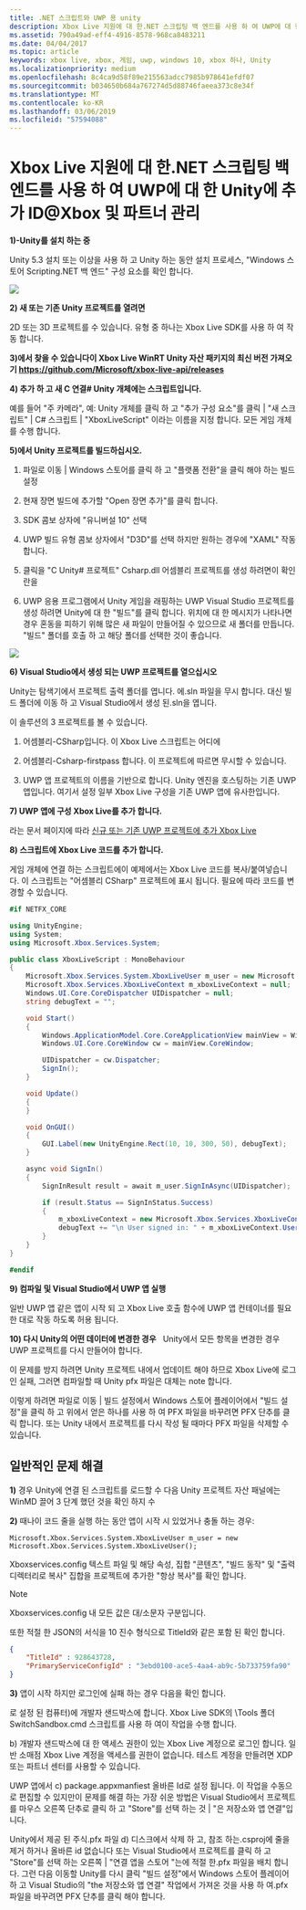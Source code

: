 ```yaml
---
title: .NET 스크립트와 UWP 용 unity
description: Xbox Live 지원에 대 한.NET 스크립팅 백 엔드를 사용 하 여 UWP에 대 한 Unity에 추가 ID@Xbox 및 파트너 관리
ms.assetid: 790a49ad-eff4-4916-8578-968ca8483211
ms.date: 04/04/2017
ms.topic: article
keywords: xbox live, xbox, 게임, uwp, windows 10, xbox 하나, Unity
ms.localizationpriority: medium
ms.openlocfilehash: 8c4ca9d58f89e215563adcc7985b978641efdf07
ms.sourcegitcommit: b034650b684a767274d5d88746faeea373c8e34f
ms.translationtype: MT
ms.contentlocale: ko-KR
ms.lasthandoff: 03/06/2019
ms.locfileid: "57594088"
---
```

# <a name="add-xbox-live-support-to-unity-for-uwp-with-net-scripting-backend-for-idxbox-and-managed-partners"></a>Xbox Live 지원에 대 한.NET 스크립팅 백 엔드를 사용 하 여 UWP에 대 한 Unity에 추가 ID@Xbox 및 파트너 관리

**1)-Unity를 설치 하는 중**

Unity 5.3 설치 또는 이상을 사용 하 고 Unity 하는 동안 설치 프로세스, "Windows 스토어 Scripting.NET 백 엔드" 구성 요소를 확인 합니다.

![](../images/unity/unity1-install.png)

**2) 새 또는 기존 Unity 프로젝트를 열려면**

2D 또는 3D 프로젝트를 수 있습니다. 유형 중 하나는 Xbox Live SDK를 사용 하 여 작동 합니다.

**3)에서 찾을 수 있습니다이 Xbox Live WinRT Unity 자산 패키지의 최신 버전 가져오기 https://github.com/Microsoft/xbox-live-api/releases**

**4) 추가 하 고 새 C 연결\# Unity 개체에는 스크립트입니다.**

예를 들어 "주 카메라", 예: Unity 개체를 클릭 하 고 "추가 구성 요소"를 클릭 \| "새 스크립트" \| C\# 스크립트 \| "XboxLiveScript" 이라는 이름을 지정 합니다. 모든 게임 개체를 수행 합니다.

**5)에서 Unity 프로젝트를 빌드하십시오.**

1.  파일로 이동 \| Windows 스토어를 클릭 하 고 "플랫폼 전환"을 클릭 해야 하는 빌드 설정

2.  현재 장면 빌드에 추가할 "Open 장면 추가"를 클릭 합니다.

3.  SDK 콤보 상자에 "유니버설 10" 선택

4.  UWP 빌드 유형 콤보 상자에서 "D3D"를 선택 하지만 원하는 경우에 "XAML" 작동 합니다.

5.  클릭을 "C Unity\# 프로젝트" Csharp.dll 어셈블리 프로젝트를 생성 하려면이 확인란을

6.  UWP 응용 프로그램에서 Unity 게임을 래핑하는 UWP Visual Studio 프로젝트를 생성 하려면 Unity에 대 한 "빌드"를 클릭 합니다. 위치에 대 한 메시지가 나타나면 경우 혼동을 피하기 위해 많은 새 파일이 만들어질 수 있으므로 새 폴더를 만듭니다. "빌드" 폴더를 호출 하 고 해당 폴더를 선택한 것이 좋습니다.

![](../images/unity/unity3-buildsettings.png)


**6) Visual Studio에서 생성 되는 UWP 프로젝트를 열으십시오**

Unity는 탐색기에서 프로젝트 출력 폴더를 엽니다.  에.sln 파일을 무시 합니다.  대신 빌드 폴더에 이동 하 고 Visual Studio에서 생성 된.sln을 엽니다.  

이 솔루션의 3 프로젝트를 볼 수 있습니다.

1.  어셈블리-CSharp입니다. 이 Xbox Live 스크립트는 어디에

2.  어셈블리-Csharp-firstpass 합니다. 이 프로젝트에 따르면 무시할 수 있습니다.

3.  UWP 앱 프로젝트의 이름을 기반으로 합니다. Unity 엔진을 호스팅하는 기존 UWP 앱입니다. 여기서 설정 일부 Xbox Live 구성을 기존 UWP 앱에 유사한입니다.


**7) UWP 앱에 구성 Xbox Live를 추가 합니다.**

라는 문서 페이지에 따라 [신규 또는 기존 UWP 프로젝트에 추가 Xbox Live](get-started-with-visual-studio-and-uwp.md)

**8) 스크립트에 Xbox Live 코드를 추가 합니다.**

게임 개체에 연결 하는 스크립트에이 예제에서는 Xbox Live 코드를 복사/붙여넣습니다. 이 스크립트는 "어셈블리 CSharp" 프로젝트에 표시 됩니다. 필요에 따라 코드를 변경할 수 있습니다.

```csharp
#if NETFX_CORE

using UnityEngine;
using System;
using Microsoft.Xbox.Services.System;

public class XboxLiveScript : MonoBehaviour
{
    Microsoft.Xbox.Services.System.XboxLiveUser m_user = new Microsoft.Xbox.Services.System.XboxLiveUser();
    Microsoft.Xbox.Services.XboxLiveContext m_xboxLiveContext = null;
    Windows.UI.Core.CoreDispatcher UIDispatcher = null;
    string debugText = "";

    void Start()
    {
        Windows.ApplicationModel.Core.CoreApplicationView mainView = Windows.ApplicationModel.Core.CoreApplication.MainView;
        Windows.UI.Core.CoreWindow cw = mainView.CoreWindow;

        UIDispatcher = cw.Dispatcher;
        SignIn();
    }

    void Update()
    {
    }

    void OnGUI()
    {
        GUI.Label(new UnityEngine.Rect(10, 10, 300, 50), debugText);
    }

    async void SignIn()
    {
        SignInResult result = await m_user.SignInAsync(UIDispatcher);

        if (result.Status == SignInStatus.Success)
        {
            m_xboxLiveContext = new Microsoft.Xbox.Services.XboxLiveContext(m_user);
            debugText += "\n User signed in: " + m_xboxLiveContext.User.Gamertag;
        }
    }
}

#endif
```

**9) 컴파일 및 Visual Studio에서 UWP 앱 실행**

일반 UWP 앱 같은 앱이 시작 되 고 Xbox Live 호출 함수에 UWP 앱 컨테이너를 필요한 대로 작동 하도록 허용 됩니다.

**10) 다시 Unity의 어떤 데이터에 변경한 경우**  
Unity에서 모든 항목을 변경한 경우 UWP 프로젝트를 다시 만들어야 합니다.

이 문제를 방지 하려면 Unity 프로젝트 내에서 업데이트 해야 하므로 Xbox Live에 로그인 실패, 그러면 컴파일할 때 Unity pfx 파일은 대체는 note 합니다.

이렇게 하려면 파일로 이동 \| 빌드 설정에서 Windows 스토어 플레이어에서 "빌드 설정"을 클릭 하 고 위에서 얻은 하나를 사용 하 여 PFX 파일을 바꾸려면 PFX 단추를 클릭 합니다. 또는 Unity 내에서 프로젝트를 다시 작성 될 때마다 PFX 파일을 삭제할 수 있습니다.

## <a name="troubleshooting-common-issues"></a>일반적인 문제 해결

**1)** 경우 Unity에 연결 된 스크립트를 로드할 수 다음 Unity 프로젝트 자산 패널에는 WinMD 끌어 3 단계 했던 것을 확인 하지 수

**2)** 때나이 코드 줄을 실행 하는 동안 앱이 시작 시 있었거나 충돌 하는 경우:

    Microsoft.Xbox.Services.System.XboxLiveUser m_user = new Microsoft.Xbox.Services.System.XboxLiveUser();

Xboxservices.config 텍스트 파일 및 해당 속성, 집합 "콘텐츠", "빌드 동작" 및 "출력 디렉터리로 복사" 집합을 프로젝트에 추가한 "항상 복사"를 확인 합니다.

> [!NOTE]
> Xboxservices.config 내 모든 값은 대/소문자 구분입니다.

또한 적절 한 JSON의 서식을 10 진수 형식으로 TitleId와 같은 포함 된 확인 합니다.

```json
{
    "TitleId" : 928643728,
    "PrimaryServiceConfigId" : "3ebd0100-ace5-4aa4-ab9c-5b733759fa90"
}
```

**3)** 앱이 시작 하지만 로그인에 실패 하는 경우 다음을 확인 합니다.

로 설정 된 컴퓨터)에 개발자 샌드박스에 합니다.  Xbox Live SDK의 \Tools 폴더 SwitchSandbox.cmd 스크립트를 사용 하 여이 작업을 수행 합니다.

b) 개발자 샌드박스에 대 한 액세스 권한이 있는 Xbox Live 계정으로 로그인 합니다.  일반 소매점 Xbox Live 계정을 액세스를 권한이 없습니다.  테스트 계정을 만들려면 XDP 또는 파트너 센터를 사용할 수 있습니다.

UWP 앱에서 c) package.appxmanfiest 올바른 Id로 설정 됩니다.  이 작업을 수동으로 편집할 수 있지만이 문제를 해결 하는 가장 쉬운 방법은 Visual Studio에서 프로젝트를 마우스 오른쪽 단추로 클릭 하 고 "Store"를 선택 하는 것 \| "은 저장소와 앱 연결"입니다.

Unity에서 제공 된 주식.pfx 파일 d) 디스크에서 삭제 하 고, 참조 하는.csproj에 줄을 제거 하거나 올바른 id 없습니다 또는 Visual Studio에서 프로젝트를 클릭 하 고 "Store"를 선택 하는 오른쪽 \| "연결 앱을 스토어 "는에 적절 한.pfx 파일을 배치 합니다.  그런 다음 이동할 Unity를 다시 클릭 "빌드 설정"에서 Windows 스토어 플레이어 하 고 Visual Studio의 "the 저장소와 앱 연결" 작업에서 가져온 것을 사용 하 여.pfx 파일을 바꾸려면 PFX 단추를 클릭 해야 합니다.
